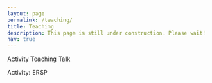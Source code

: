 ```yaml
---
layout: page
permalink: /teaching/
title: Teaching 
description: This page is still under construction. Please wait!
nav: true
---
```


Activity Teaching Talk

Activity: ERSP 



